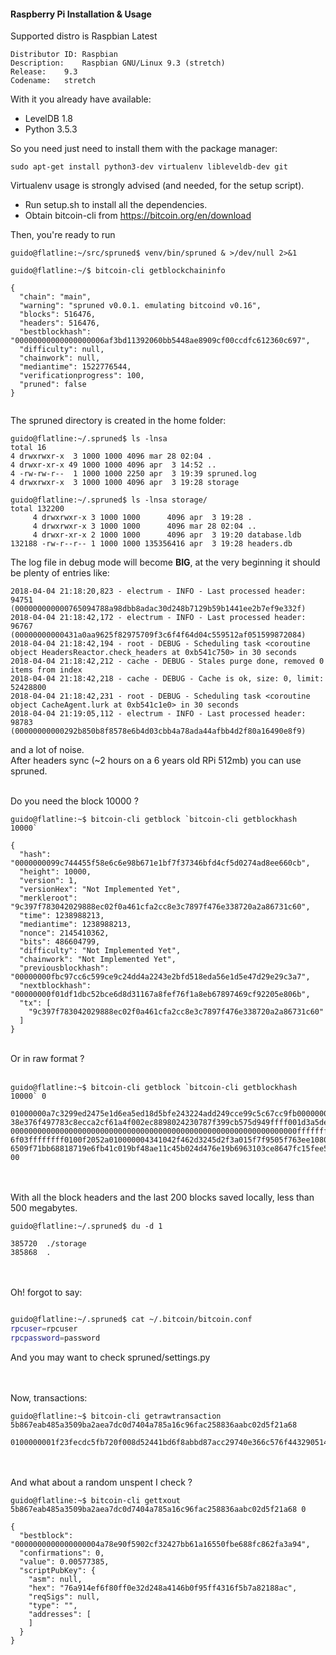 #### Raspberry Pi Installation & Usage

Supported distro is Raspbian Latest

```
Distributor ID:	Raspbian
Description:	Raspbian GNU/Linux 9.3 (stretch)
Release:	9.3
Codename:	stretch
```

With it you already have available:

- LevelDB 1.8
- Python 3.5.3

So you need just need to install them with the package manager:

```
sudo apt-get install python3-dev virtualenv libleveldb-dev git
```

Virtualenv usage is strongly advised (and needed, for the setup script).

- Run setup.sh to install all the dependencies.
- Obtain bitcoin-cli from https://bitcoin.org/en/download

Then, you're ready to run

```
guido@flatline:~/src/spruned$ venv/bin/spruned & >/dev/null 2>&1

guido@flatline:~/$ bitcoin-cli getblockchaininfo

{
  "chain": "main",
  "warning": "spruned v0.0.1. emulating bitcoind v0.16",
  "blocks": 516476,
  "headers": 516476,
  "bestblockhash": "00000000000000000006af3bd11392060bb5448ae8909cf00ccdfc612360c697",
  "difficulty": null,
  "chainwork": null,
  "mediantime": 1522776544,
  "verificationprogress": 100,
  "pruned": false
}
 
```

The spruned directory is created in the home folder:

```
guido@flatline:~/.spruned$ ls -lnsa
total 16
4 drwxrwxr-x  3 1000 1000 4096 mar 28 02:04 .
4 drwxr-xr-x 49 1000 1000 4096 apr  3 14:52 ..
4 -rw-rw-r--  1 1000 1000 2250 apr  3 19:39 spruned.log
4 drwxrwxr-x  3 1000 1000 4096 apr  3 19:28 storage

guido@flatline:~/.spruned$ ls -lnsa storage/
total 132200
     4 drwxrwxr-x 3 1000 1000      4096 apr  3 19:28 .
     4 drwxrwxr-x 3 1000 1000      4096 mar 28 02:04 ..
     4 drwxr-xr-x 2 1000 1000      4096 apr  3 19:20 database.ldb
132188 -rw-r--r-- 1 1000 1000 135356416 apr  3 19:28 headers.db

```
The log file in debug mode will become **BIG**, at the very beginning it should be plenty of entries like:

```
2018-04-04 21:18:20,823 - electrum - INFO - Last processed header: 94751 (000000000000765094788a98dbb8adac30d248b7129b59b1441ee2b7ef9e332f)
2018-04-04 21:18:42,172 - electrum - INFO - Last processed header: 96767 (00000000000431a0aa9625f82975709f3c6f4f64d04c559512af051599872084)
2018-04-04 21:18:42,194 - root - DEBUG - Scheduling task <coroutine object HeadersReactor.check_headers at 0xb541c750> in 30 seconds
2018-04-04 21:18:42,212 - cache - DEBUG - Stales purge done, removed 0 items from index
2018-04-04 21:18:42,218 - cache - DEBUG - Cache is ok, size: 0, limit: 52428800
2018-04-04 21:18:42,231 - root - DEBUG - Scheduling task <coroutine object CacheAgent.lurk at 0xb541c1e0> in 30 seconds
2018-04-04 21:19:05,112 - electrum - INFO - Last processed header: 98783 (00000000000292b850b8f8578e6b4d03cbb4a78ada44afbb4d2f80a16490e8f9)
```

and a lot of noise.<br />
After headers sync (~2 hours on a 6 years old RPi 512mb) you can use spruned.<br /><br />

Do you need the block 10000 ? 

```
guido@flatline:~$ bitcoin-cli getblock `bitcoin-cli getblockhash 10000`

{
  "hash": "0000000099c744455f58e6c6e98b671e1bf7f37346bfd4cf5d0274ad8ee660cb",
  "height": 10000,
  "version": 1,
  "versionHex": "Not Implemented Yet",
  "merkleroot": "9c397f783042029888ec02f0a461cfa2cc8e3c7897f476e338720a2a86731c60",
  "time": 1238988213,
  "mediantime": 1238988213,
  "nonce": 2145410362,
  "bits": 486604799,
  "difficulty": "Not Implemented Yet",
  "chainwork": "Not Implemented Yet",
  "previousblockhash": "00000000fbc97cc6c599ce9c24dd4a2243e2bfd518eda56e1d5e47d29e29c3a7",
  "nextblockhash": "00000000f01df1dbc52bce6d8d31167a8fef76f1a8eb67897469cf92205e806b",
  "tx": [
    "9c397f783042029888ec02f0a461cfa2cc8e3c7897f476e338720a2a86731c60"
  ]
}

```

<br /> 
Or in raw format ?
<br /><br />

```
guido@flatline:~$ bitcoin-cli getblock `bitcoin-cli getblockhash 10000` 0

01000000a7c3299ed2475e1d6ea5ed18d5bfe243224add249cce99c5c67cc9fb00000000601c73862a0a72
38e376f497783c8ecca2cf61a4f002ec8898024230787f399cb575d949ffff001d3a5de07f010100000001
0000000000000000000000000000000000000000000000000000000000000000ffffffff0804ffff001d02
6f03ffffffff0100f2052a010000004341042f462d3245d2f3a015f7f9505f763ee1080cab36191d07ae9e
6509f71bb68818719e6fb41c019bf48ae11c45b024d476e19b6963103ce8647fc15fee513b15c7ac000000
00
```

<br /><br />
With all the block headers and the last 200 blocks saved locally, less than 500 megabytes.

```
guido@flatline:~/.spruned$ du -d 1

385720	./storage
385868	.

```
<br /><br />
Oh! forgot to say:

```bash

guido@flatline:~/.spruned$ cat ~/.bitcoin/bitcoin.conf 
rpcuser=rpcuser
rpcpassword=password

```

And you may want to check spruned/settings.py

<br /><br />
Now, transactions:

```
guido@flatline:~$ bitcoin-cli getrawtransaction 5b867eab485a3509ba2aea7dc0d7404a785a16c96fac258836aabc02d5f21a68

0100000001f23fecdc5fb720f008d52441bd6f8abbd87acc29740e366c576f443290514ffa050000006a47304402205f7bf9ab7f72882bd46878edaf457699b54aff8343d0d595f43d3021625a29f302207ec0aef71a651b382ddf4803836ae0e94ea9b8ac77d01b5b1ef7c76cf877d8320121037eb0a1e4fa2bc48eeea5d0978af7d8df5e6d0df8a2137e0b7dbde979a2f90276ffffffff0269cf0800000000001976a914ef6f80ff0e32d248a4146b0f95ff4316f5b7a82188ace0fd1c000000000017a91403ecefc1f77da8ff129297d00c4c4e5060307fb18700000000
```

<br /><br />
And what about a random unspent I check ?

```
guido@flatline:~$ bitcoin-cli gettxout 5b867eab485a3509ba2aea7dc0d7404a785a16c96fac258836aabc02d5f21a68 0

{
  "bestblock": "0000000000000000004a78e90f5902cf32427bb61a16550fbe688fc862fa3a94",
  "confirmations": 0,
  "value": 0.00577385,
  "scriptPubKey": {
    "asm": null,
    "hex": "76a914ef6f80ff0e32d248a4146b0f95ff4316f5b7a82188ac",
    "reqSigs": null,
    "type": "",
    "addresses": [
    ]
  }
}

```
